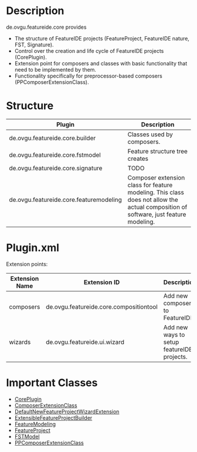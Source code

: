 # Description
de.ovgu.featureide.core provides 

- The structure of FeatureIDE projects (FeatureProject, FeatureIDE nature, FST, Signature). 
- Control over the creation and life cycle of FeatureIDE projects (CorePlugin).
- Extension point for composers and classes with basic functionality that need to be implemented by them.
- Functionality specifically for preprocessor-based composers (PPComposerExtensionClass).

# Structure


| Plugin   | Description |
| -------- | --------    |
| de.ovgu.featureide.core.builder     | Classes used by composers.     |
| de.ovgu.featureide.core.fstmodel     | Feature structure tree creates      |
| de.ovgu.featureide.core.signature     | TODO     |
| de.ovgu.featureide.core.featuremodeling     | Composer extension class for feature modeling. This class does not allow the actual composition of software, just feature modeling.     |

# Plugin.xml

Extension points:

| Extension Name | Extension ID                            | Description |
|----------------|-----------------------------------------|-------------| 
| composers      | de.ovgu.featureide.core.compositiontool |Add new composers to FeatureIDE.             |
| wizards      | de.ovgu.featureide.ui.wizard |Add new ways to setup featureIDE projects.             |


# Important Classes

* [CorePlugin](https://github.com/FeatureIDE/FeatureIDE/blob/develop/plugins/de.ovgu.featureide.core/src/de/ovgu/featureide/core/CorePlugin.java)
* [ComposerExtensionClass](https://github.com/FeatureIDE/FeatureIDE/blob/develop/plugins/de.ovgu.featureide.core/src/de/ovgu/featureide/core/builder/ComposerExtensionClass.java)
* [DefaultNewFeatureProjectWizardExtension](https://github.com/FeatureIDE/FeatureIDE/blob/develop/plugins/de.ovgu.featureide.core/src/de/ovgu/featureide/core/wizardextension/DefaultNewFeatureProjectWizardExtension.java)
* [ExtensibleFeatureProjectBuilder](https://github.com/FeatureIDE/FeatureIDE/blob/develop/plugins/de.ovgu.featureide.core/src/de/ovgu/featureide/core/builder/ExtensibleFeatureProjectBuilder.java)
* [FeatureModeling](https://github.com/FeatureIDE/FeatureIDE/blob/develop/plugins/de.ovgu.featureide.core/src/de/ovgu/featureide/core/featuremodeling/FeatureModeling.java)
* [FeatureProject](https://github.com/FeatureIDE/FeatureIDE/blob/develop/plugins/de.ovgu.featureide.core/src/de/ovgu/featureide/core/internal/FeatureProject.java)
* [FSTModel](https://github.com/FeatureIDE/FeatureIDE/blob/develop/plugins/de.ovgu.featureide.core/src/de/ovgu/featureide/core/fstmodel/FSTModel.java)
* [PPComposerExtensionClass](https://github.com/FeatureIDE/FeatureIDE/blob/develop/plugins/de.ovgu.featureide.core/src/de/ovgu/featureide/core/builder/preprocessor/PPComposerExtensionClass.java)
